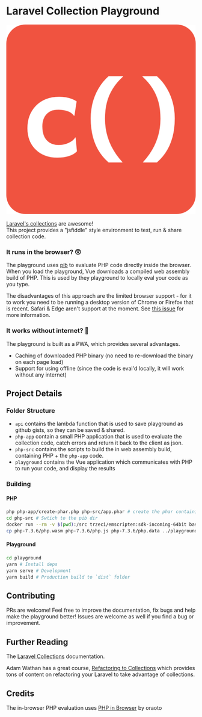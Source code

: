 # Laravel Collection Playground

<p align="center">
    <img src="logo.png" />
</p>

[Laravel's collections](https://laravel.com/docs/5.8/collections) are awesome!  
This project provides a "jsfiddle" style environment to test, run & share collection code.

### It runs in the browser? :astonished:
The playground uses [pib](https://github.com/oraoto/pib) to evaluate PHP code directly inside the browser.  
When you load the playground, Vue downloads a compiled web assembly build of PHP. This is used by they playground to
locally eval your code as you type.

The disadvantages of this approach are the limited browser support - for it to work you need to be running a desktop
version of Chrome or Firefox that is recent. Safari & Edge aren't support at the moment.
See [this issue](https://github.com/atymic/laravel-collection-playground/issues/2) for more information.

### It works without internet? :mobile_phone_off:
The playground is built as a PWA, which provides several advantages. 

- Caching of downloaded PHP binary (no need to re-download the binary on each page load)
- Support for using offline (since the code is eval'd locally, it will work without any internet)

## Project Details

### Folder Structure
 - `api` contains the lambda function that is used to save playground as github gists, so they can be saved & shared. 
 - `php-app` contain a small PHP application that is used to evaluate the collection code, catch errors and return it 
 back to the client as json.
 - `php-src` contains the scripts to build the in web assembly build, containing PHP + the `php-app` code.
 - `playground` contains the Vue application which communicates with PHP to run your code, and display the results

### Building
#### PHP
```bash
php php-app/create-phar.php php-src/app.phar # create the phar containing the PHP code
cd php-src # Swtich to the pib dir
docker run --rm -v $(pwd):/src trzeci/emscripten:sdk-incoming-64bit bash build.sh # Build PHP
cp php-7.3.6/php.wasm php-7.3.6/php.js php-7.3.6/php.data ../playground/public # Copy the compiled files into the playground
```

#### Playground
```bash
cd playground
yarn # Install deps
yarn serve # Development
yarn build # Production build to `dist` folder
```

## Contributing
PRs are welcome! Feel free to improve the documentation, fix bugs and help make the playground better!
Issues are welcome as well if you find a bug or improvement.

## Further Reading
The [Laravel Collections](https://laravel.com/docs/5.8/collections) documentation.

Adam Wathan has a great course, [Refactoring to Collections](https://adamwathan.me/refactoring-to-collections/) 
which provides tons of content on refactoring your Laravel to take advantage of collections.

## Credits
The in-browser PHP evaluation uses [PHP in Browser](https://github.com/oraoto/pib) by oraoto
